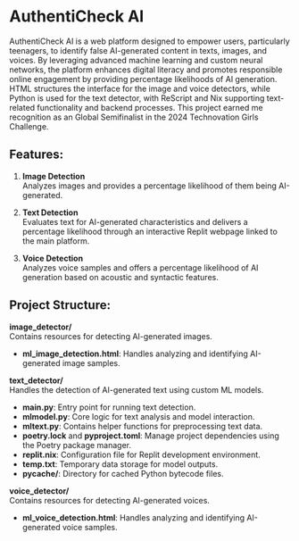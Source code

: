 # AuthentiCheck AI

AuthentiCheck AI is a web platform designed to empower users, particularly teenagers, to identify false AI-generated content in texts, images, and voices. By leveraging advanced machine learning and custom neural networks, the platform enhances digital literacy and promotes responsible online engagement by providing percentage likelihoods of AI generation. HTML structures the interface for the image and voice detectors, while Python is used for the text detector, with ReScript and Nix supporting text-related functionality and backend processes. This project earned me recognition as an Global Semifinalist in the 2024 Technovation Girls Challenge.

## Features:

1. **Image Detection**  
   Analyzes images and provides a percentage likelihood of them being AI-generated.

2. **Text Detection**  
   Evaluates text for AI-generated characteristics and delivers a percentage likelihood through an interactive Replit webpage linked to the main platform.

3. **Voice Detection**  
   Analyzes voice samples and offers a percentage likelihood of AI generation based on acoustic and syntactic features.

## Project Structure:

**image_detector/**  
Contains resources for detecting AI-generated images. 
- **ml_image_detection.html**: Handles analyzing and identifying AI-generated image samples.

**text_detector/**  
Handles the detection of AI-generated text using custom ML models.  
- **main.py**: Entry point for running text detection.  
- **mlmodel.py**: Core logic for text analysis and model interaction.  
- **mltext.py**: Contains helper functions for preprocessing text data.  
- **poetry.lock** and **pyproject.toml**: Manage project dependencies using the Poetry package manager.  
- **replit.nix**: Configuration file for Replit development environment.  
- **temp.txt**: Temporary data storage for model outputs.  
- **pycache/**: Directory for cached Python bytecode files.

**voice_detector/**  
Contains resources for detecting AI-generated voices.
- **ml_voice_detection.html**: Handles analyzing and identifying AI-generated voice samples.

